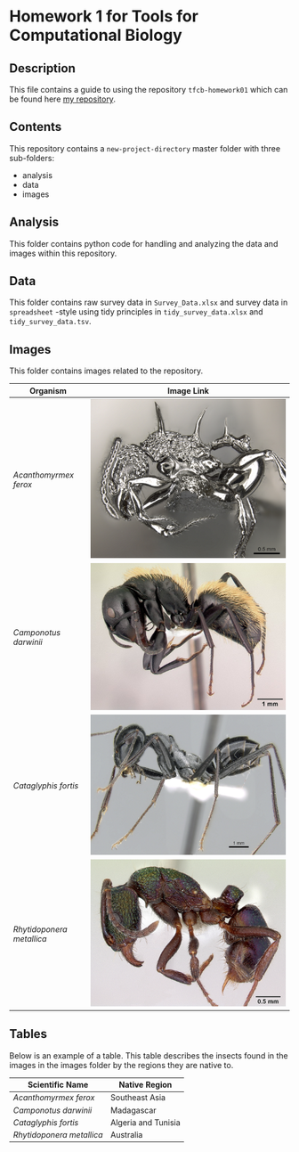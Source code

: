 # Homework 1 for Tools for Computational Biology

## Description 

This file contains a guide to using the repository `tfcb-homework01` which can be found here [my repository](https://github.com/egomezr7/tfcb-homework01).

## Contents

This repository contains a `new-project-directory` master folder with three sub-folders:
- analysis
- data
- images

## Analysis

This folder contains python code for handling and analyzing the data and images within this repository.

## Data

This folder contains raw survey data in `Survey_Data.xlsx` and survey data in `spreadsheet` -style using tidy principles in `tidy_survey_data.xlsx` and `tidy_survey_data.tsv`.

## Images

This folder contains images related to the repository.

| Organism                 |  Image Link     |
|--------------------------|-----------------|
|*Acanthomyrmex ferox*| ![Acanthomyrmex ferox](images/Acanthomyrmex_ferox.jpg)|
|*Camponotus darwinii*| ![Camponotus darwinii](images/Camponotus_darwinii.jpg)|
|*Cataglyphis fortis*| ![Cataglyphis fortis](images/Cataglyphis_fortis.jpg)|
|*Rhytidoponera metallica*| ![Rhytidoponera metallica](images/Rhytidoponera_metallica.jpg)|

## Tables

Below is an example of a table. This table describes the insects found in the images in the images folder by the regions they are native to.

| Scientific Name         | Native Region      |
|-------------------------|--------------------|
|*Acanthomyrmex ferox*    | Southeast Asia     |
|*Camponotus darwinii*    | Madagascar         |
|*Cataglyphis fortis*     | Algeria and Tunisia|
|*Rhytidoponera metallica*| Australia          |